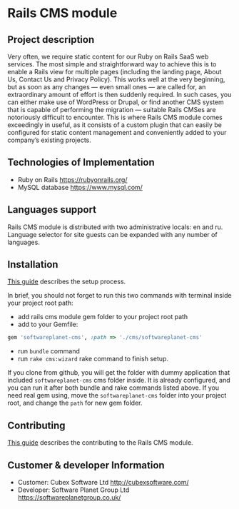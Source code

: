 # Rails CMS module

## Project description

Very often, we require static content for our Ruby on Rails SaaS web services. The most simple and straightforward way to achieve this is to enable a Rails view for multiple pages (including the landing page, About Us, Contact Us and Privacy Policy). This works well at the very beginning, but as soon as any changes — even small ones — are called for, an extraordinary amount of effort is then suddenly required. In such cases, you can either make use of WordPress or Drupal, or find another CMS system that is capable of performing the migration — suitable Rails CMSes are notoriously difficult to encounter. This is where Rails CMS module comes exceedingly in useful, as it consists of a custom plugin that can easily be configured for static content management and conveniently added to your company’s existing projects.

## Technologies of Implementation

* Ruby on Rails https://rubyonrails.org/
* MySQL database https://www.mysql.com/

## Languages support

Rails CMS module is distributed with two administrative locals: en and ru.
Language selector for site guests can be expanded with any number of languages.

## Installation

[This guide](http://htmlpreview.github.io/?https://raw.github.com/softwareplanet/rails-cms-module/master/guide/compiled/setup.html)
describes the setup process.

In brief, you should not forget to run this two commands with terminal inside your project root path:

- add rails cms module gem folder to your project root path
- add to your Gemfile:

```ruby
gem 'softwareplanet-cms', :path => './cms/softwareplanet-cms'
```
- run `bundle` command
- run `rake cms:wizard` rake command to finish setup.

If you clone from github, you will get the folder with dummy application that included `softwareplanet-cms` cms 
folder inside. It is already configured, and you can run it after both bundle and rake commands listed above.
If you need real gem using, move the `softwareplanet-cms` folder into your project root, and change the `path` for new gem folder.

## Contributing

[This guide](http://htmlpreview.github.io/?https://raw.github.com/softwareplanet/rails-cms-module/master/guide/compiled/contributing.html)
describes the contributing to the Rails CMS module.

## Customer & developer Information

* Customer: Cubex Software Ltd http://cubexsoftware.com/
* Developer: Software Planet Group Ltd https://softwareplanetgroup.co.uk/
